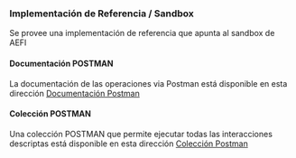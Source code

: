 
### Implementación de Referencia / Sandbox

Se provee una implementación de referencia que apunta al sandbox de AEFI

#### Documentación POSTMAN
La documentación de las operaciones via Postman está disponible en esta dirección
[Documentación Postman](https://documenter.getpostman.com/view/11224650/TzmChYd3)

#### Colección POSTMAN
Una colección POSTMAN que permite ejecutar todas las interacciones descriptas está disponible en esta dirección
[Colección Postman](https://www.getpostman.com/collections/11b44ebca29ebe46ee0f62)

